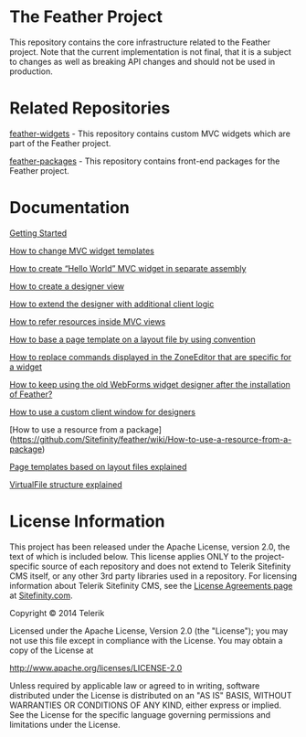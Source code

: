 The Feather Project
=======

This repository contains the core infrastructure related to the Feather project. Note that the current implementation is not final, that it is a subject to changes as well as breaking API changes and should not be used in production.

# Related Repositories

[feather-widgets](https://github.com/Sitefinity/feather-widgets) - This repository contains custom MVC widgets which are part of the Feather project.

[feather-packages](https://github.com/Sitefinity/feather-packages) - This repository contains front-end packages for the Feather project.

# Documentation

[Getting Started](https://github.com/Sitefinity/feather/wiki/Getting-Started)

[How to change MVC widget templates](https://github.com/Sitefinity/feather/wiki/How-to-change-MVC-widget-templates)

[How to create “Hello World” MVC widget in separate assembly](https://github.com/Sitefinity/feather/wiki/How-to-create-%E2%80%9CHello-World%E2%80%9D-MVC-widget-in-separate-assembly)

[How to create a designer view](https://github.com/Sitefinity/feather/wiki/How-to-create-a-designer-view)

[How to extend the designer with additional client logic](https://github.com/Sitefinity/feather/wiki/How-to-extend-the-designer-with-additional-client-logic)

[How to refer resources inside MVC views](https://github.com/Sitefinity/feather/wiki/How-to-refer-to-resources-inside-MVC-views)

[How to base a page template on a layout file by using convention](https://github.com/Sitefinity/feather/wiki/How-to-base-a-page-template-on-a-layout-file-by-using-convention)

[How to replace commands displayed in the ZoneEditor that are specific for a widget](https://github.com/Sitefinity/feather/wiki/How-to-replace-commands-displayed-in-the-ZoneEditor-that-are-specific-for-a-widget)

[How to keep using the old WebForms widget designer after the installation of Feather?](https://github.com/Sitefinity/feather/wiki/How-to-keep-using-the-old-WebForms-widget-designer-after-the-installation-of-Feather%3F)

[How to use a custom client window for designers](https://github.com/Sitefinity/feather/wiki/How-to-use-a-custom-client-window-for-designers)

[How to use a resource from a package] (https://github.com/Sitefinity/feather/wiki/How-to-use-a-resource-from-a-package)

[Page templates based on layout files explained](https://github.com/Sitefinity/feather/wiki/Page-templates-based-on-layout-files-explained)

[VirtualFile structure explained](https://github.com/Sitefinity/feather/wiki/VirtualFile-structure-explained)

# License Information

This project has been released under the Apache License, version 2.0, the text of which is included below. This license applies ONLY to the project-specific source of each repository and does not extend to Telerik Sitefinity CMS itself, or any other 3rd party libraries used in a repository. For licensing information about Telerik Sitefinity CMS, see the [License Agreements page](http://www.sitefinity.com/purchase/license-agreement) at [Sitefinity.com](http://www.sitefinity.com/).

Copyright © 2014 Telerik

Licensed under the Apache License, Version 2.0 (the "License"); you may not use this file except in compliance with the License. You may obtain a copy of the License at

http://www.apache.org/licenses/LICENSE-2.0

Unless required by applicable law or agreed to in writing, software distributed under the License is distributed on an "AS IS" BASIS, WITHOUT WARRANTIES OR CONDITIONS OF ANY KIND, either express or implied. See the License for the specific language governing permissions and limitations under the License.
